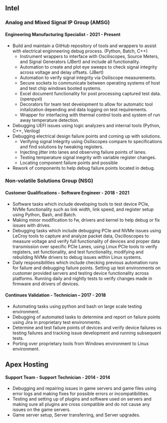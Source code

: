 ## Intel


### Analog and Mixed Signal IP Group (AMSG)


#### Engineering Manufacturing Specialist - 2021 - Present


- Build and maintain a GitHub repository of tools and wrappers to assist with electrical enginneering debug process. (Python, Batch, C++)
    - Instrument wrappers to interface with Osciliscopes, Source Meters, and Signal Generators (JBert) and include all functionality.
    - Automation to create and plot eye sweeps to check signal integrity across voltage and delay offsets. (JBert)
    - Automation to verify signal integrity via Osiliscope measurements.
    - Secure sockets to communicate between operating systems of host and test chip windows booted systems.
    - Excel document functionality for post processing captured test data. (openpyxl)
    - Decorators for team test development to allow for automatic tool initalization depending and data logging on test requirements.
    - Wrapper for interfacing with thermal control tools and system of run away temperature detection.
- Debugging UEFI issues using logic analyzers and internal tools (Python, C++, Verilog)
- Debugging electrical design failure points and coming up with solutions.
    - Verifying signal Integrity using Osiliscopes compare to specifications and find solutions by tweaking registers.
    - Injecting jitter into lanes and observing failure points of lanes.
    - Testing temperature signal inegrity with variable register changes.
    - Locating component failure points and possible 
- Rework of components to help debug failure points located in debug.


### Non-volatile Solutions Group (NSG)


#### Customer Qualifications - Software Engineer - 2018 - 2021


- Software tasks which include developing tools to test device PCIe, NVMe functionality such as link width, link speed, and register setup using Python, Bash, and Batch.
- Making minor modification to fw, drivers and kernel to help debug or fix issues with drives.
- Debugging tasks which include debugging PCIe and NVMe issues using LeCroy tools to capture and analyze packet data, Oscilloscopes to measure voltage and verify full functionality of devices and proper data transmission over specific PCIe Lanes, using Linux PCIe tools to verify registers, set functionality, and test functionality, modifying and rebuilding NVMe drivers to debug issues within Linux systems.
- Daily responsibilities which include checking previous automation runs for failure and debugging failure points. Setting up test environments on customer provided servers and testing device functionality across platforms. Running daily and nightly tests to verify changes made in firmware and drivers of devices.


#### Continues Validation - Technician – 2017 - 2018


- Automating tasks using python and bash on large scale testing environment.
- Debugging of automated tasks to determine and report on failure points using Jira in proprietary test
environments.
- Determine and test failure points of devices and verify device failures vs testing failures and tracking
issue development and running subsequent tests.
- Porting over proprietary tools from Windows environment to Linux environment.


## Apex Hosting


#### Support Team - Support Technician - 2014 - 2014


- Debugging and repairing issues in game servers and game files using error logs and making fixes for
possible errors or incompatibilities.
- Testing and setting up of plugins and software used on servers and making sure all plugins are cross
compatible and do not cause any issues on the game servers.
- Game server setup, Server transferring, and Server upgrades.